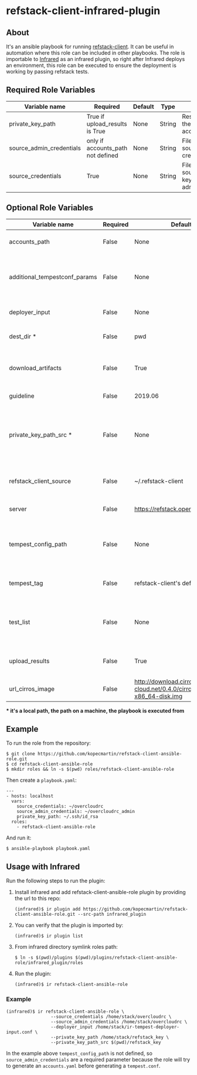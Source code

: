 # refstack-client-infrared-plugin

## About
It's an ansible playbook for running [refstack-client](https://github.com/openstack/refstack-client).
It can be useful in automation where this role can be included in other playbooks.
The role is importable to [Infrared](https://github.com/redhat-openstack/infrared.git) as an infrared
plugin, so right after Infrared deploys an environment, this role can be executed to ensure the
deployment is working by passing refstack tests.

## Required Role Variables
| Variable name                | Required | Default                                                             | Type   | Description                                                                      |
|------------------------------|----------|---------------------------------------------------------------------|--------|---------------------------------------------------------------------------------------------------------|
| private_key_path             | True if upload_results is True    | None                                       | String | Results are uploaded to the corresponding account.                                                      |
| source_admin_credentials     | only if accounts_path not defined | None                                       | String | File or command to be sourced for admin credentials.                                                    |
| source_credentials           | True     | None                                                                | String | File or command to be sourced: keystonerc_admin/openrc admin admin.                                     |

## Optional Role Variables

| Variable name                | Required | Default                                                             | Type   | Description                                                                      |
|------------------------------|----------|---------------------------------------------------------------------|--------|---------------------------------------------------------------------------------------------------------|
| accounts_path                | False    | None                                                                | String | Path to a tempest accounts file.                                                                        |
| additional_tempestconf_params| False    | None                                                                | String | Additional arguments to passed to discover-tempest-config tool.                                         |
| deployer_input               | False    | None                                                                | String | Pat to a deployer input file.                                                                           |
| dest_dir *                   | False    | pwd                                                                 | String | Local directory where the files will be stored.                                                         |
| download_artifacts           | False    | True                                                                | Bool   | Whether artifacts should be downloaded to the host or not.                                              |
| guideline                    | False    | 2019.06                                                             | String | Specific guideline                                                                                      |
| private_key_path_src *       | False    | None                                                                | String | If defined, the key defined by the param is copied to the targeted machine to private_key_path location.|
| refstack_client_source       | False    | ~/.refstack-client                                                  | String | Destination where refstack-client will be cloned.                                                       |
| server                       | False    | https://refstack.openstack.org/api                                  | String | Server url where results will be uploaded.                                                              |
| tempest_config_path          | False    | None                                                                | String | Destination of tempest configuration file to be used for running refstack tests.                        |
| tempest_tag                  | False    | refstack-client's default                                           | String | Tempest will be cloned and checkouted to this specific tag.                                             |
| test_list                    | False    | None                                                                | String | A path or an URL to a test list text file containing specific test cases.                               |
| upload_results               | False    | True                                                                | Bool   | Whether results should be uploaded to a server or not.                                                  |
| url_cirros_image             | False    | http://download.cirros-cloud.net/0.4.0/cirros-0.4.0-x86_64-disk.img | String | Path or link to cirros image.                                                                           |

**\* it's a local path, the path on a machine, the playbook is executed from**

## Example
To run the role from the repository:
```
$ git clone https://github.com/kopecmartin/refstack-client-ansible-role.git
$ cd refstack-client-ansible-role
$ mkdir roles && ln -s $(pwd) roles/refstack-client-ansible-role
```
Then create a `playbook.yaml`:
```
---
- hosts: localhost
  vars:
    source_credentials: ~/overcloudrc
    source_admin_credentials: ~/overcloudrc_admin
    private_key_path: ~/.ssh/id_rsa
  roles:
    - refstack-client-ansible-role
```
And run it:
```
$ ansible-playbook playbook.yaml
```


## Usage with Infrared

Run the following steps to run the plugin:
1. Install infrared and add refstack-client-ansible-role plugin by providing the url to this repo:
    ```
    (infrared)$ ir plugin add https://github.com/kopecmartin/refstack-client-ansible-role.git --src-path infrared_plugin
    ```
2. You can verify that the plugin is imported by:
    ```
    (infrared)$ ir plugin list
    ```
3. From infrared directory symlink roles path:
    ```
    $ ln -s $(pwd)/plugins $(pwd)/plugins/refstack-client-ansible-role/infrared_plugin/roles
    ```
4. Run the plugin:
    ```
    (infrared)$ ir refstack-client-ansible-role
    ```

### Example
```
(infrared)$ ir refstack-client-ansible-role \
                 --source_credentials /home/stack/overcloudrc \
                 --source_admin_credentials /home/stack/overcloudrc \
                 --deployer_input /home/stack/ir-tempest-deployer-input.conf \
                 --private_key_path /home/stack/refstack_key \
                 --private_key_path_src $(pwd)/refstack_key
```

In the example above `tempest_config_path` is not defined, so `source_admin_credentials` are a required parameter
because the role will try to generate an `accounts.yaml` before generating a `tempest.conf`.
